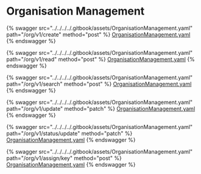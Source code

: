 # Organisation Management

{% swagger src="../../../../.gitbook/assets/OrganisationManagement.yaml" path="/org/v1/create" method="post" %}
[OrganisationManagement.yaml](../../../../.gitbook/assets/OrganisationManagement.yaml)
{% endswagger %}

{% swagger src="../../../../.gitbook/assets/OrganisationManagement.yaml" path="/org/v1/read" method="post" %}
[OrganisationManagement.yaml](../../../../.gitbook/assets/OrganisationManagement.yaml)
{% endswagger %}

{% swagger src="../../../../.gitbook/assets/OrganisationManagement.yaml" path="/org/v1/search" method="post" %}
[OrganisationManagement.yaml](../../../../.gitbook/assets/OrganisationManagement.yaml)
{% endswagger %}

{% swagger src="../../../../.gitbook/assets/OrganisationManagement.yaml" path="/org/v1/update" method="patch" %}
[OrganisationManagement.yaml](../../../../.gitbook/assets/OrganisationManagement.yaml)
{% endswagger %}

{% swagger src="../../../../.gitbook/assets/OrganisationManagement.yaml" path="/org/v1/status/update" method="patch" %}
[OrganisationManagement.yaml](../../../../.gitbook/assets/OrganisationManagement.yaml)
{% endswagger %}

{% swagger src="../../../../.gitbook/assets/OrganisationManagement.yaml" path="/org/v1/assign/key" method="post" %}
[OrganisationManagement.yaml](../../../../.gitbook/assets/OrganisationManagement.yaml)
{% endswagger %}
